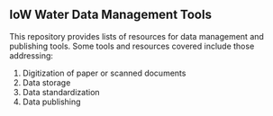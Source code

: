 ## IoW Water Data Management Tools

This repository provides lists of resources for data management and publishing tools. Some tools and resources covered include those addressing:

1. Digitization of paper or scanned documents
1. Data storage 
1. Data standardization
1. Data publishing


